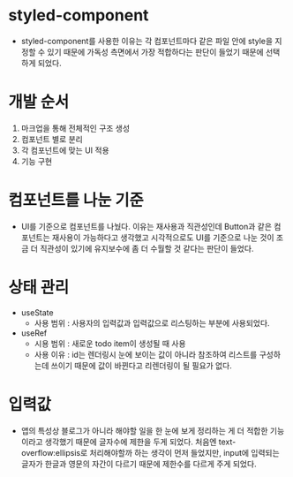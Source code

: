 # styled-component

- styled-component를 사용한 이유는 각 컴포넌트마다 같은 파일 안에 style을 지정할 수 있기 때문에 가독성 측면에서 가장 적합하다는 판단이 들었기 때문에 선택하게 되었다.

# 개발 순서

1. 마크업을 통해 전체적인 구조 생성
2. 컴포넌트 별로 분리
3. 각 컴포넌트에 맞는 UI 적용
4. 기능 구현

# 컴포넌트를 나눈 기준

- UI를 기준으로 컴포넌트를 나눴다. 이유는 재사용과 직관성인데 Button과 같은 컴포넌트는 재사용이 가능하다고 생각했고 시각적으로도 UI를 기준으로 나눈 것이 조금 더 직관성이 있기에 유지보수에 좀 더 수월할 것 같다는 판단이 들었다.

# 상태 관리

- useState
  - 사용 범위 : 사용자의 입력값과 입력값으로 리스팅하는 부분에 사용되었다.
- useRef
  - 시용 범위 : 새로운 todo item이 생성될 때 사용
  - 사용 이유 : id는 렌더링시 눈에 보이는 값이 아니라 참조하여 리스트를 구성하는데 쓰이기 때문에 값이 바뀐다고 리렌더링이 될 필요가 없다.

# 입력값

- 앱의 특성상 블로그가 아니라 해야할 일을 한 눈에 보게 정리하는 게 더 적합한 기능이라고 생각했기 때문에 글자수에 제한을 두게 되었다. 처음엔 text-overflow:ellipsis로 처리해야할까 하는 생각이 먼저 들었지만, input에 입력되는 글자가 한글과 영문의 자간이 다르기 때문에 제한수를 다르게 주게 되었다.
